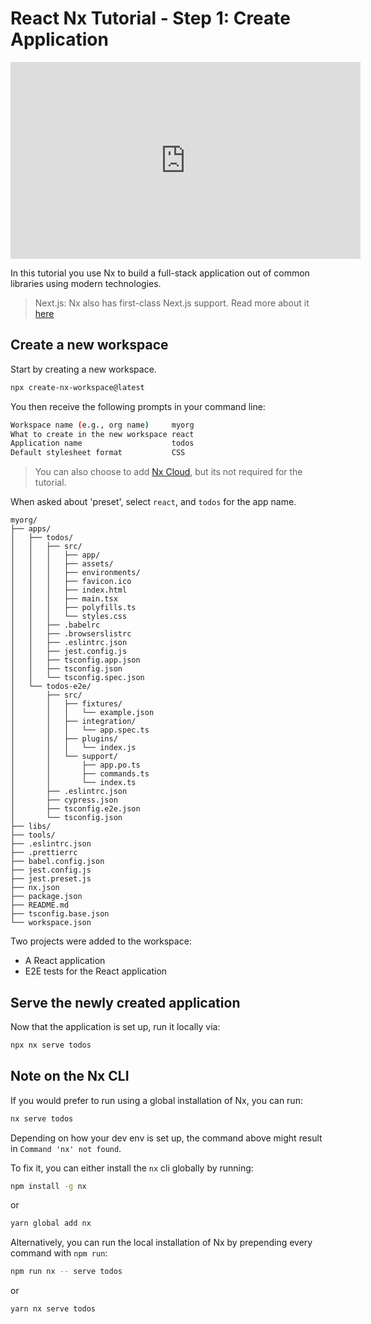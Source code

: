 # React Nx Tutorial - Step 1: Create Application

<iframe width="560" height="315" src="https://www.youtube.com/embed/HcQE5R6ucng" frameborder="0" allow="accelerometer; autoplay; encrypted-media; gyroscope; picture-in-picture" allowfullscreen></iframe>

In this tutorial you use Nx to build a full-stack application out of common libraries using modern technologies.

> Next.js: Nx also has first-class Next.js support. Read more about it [here](/{{framework}}/next/overview)

## Create a new workspace

Start by creating a new workspace.

```bash
npx create-nx-workspace@latest
```

You then receive the following prompts in your command line:

```bash
Workspace name (e.g., org name)     myorg
What to create in the new workspace react
Application name                    todos
Default stylesheet format           CSS
```

> You can also choose to add [Nx Cloud](https://nx.app), but its not required for the tutorial.

When asked about 'preset', select `react`, and `todos` for the app name.

```treeview
myorg/
├── apps/
│   ├── todos/
│   │   ├── src/
│   │   │   ├── app/
│   │   │   ├── assets/
│   │   │   ├── environments/
│   │   │   ├── favicon.ico
│   │   │   ├── index.html
│   │   │   ├── main.tsx
│   │   │   ├── polyfills.ts
│   │   │   └── styles.css
│   │   ├── .babelrc
│   │   ├── .browserslistrc
│   │   ├── .eslintrc.json
│   │   ├── jest.config.js
│   │   ├── tsconfig.app.json
│   │   ├── tsconfig.json
│   │   └── tsconfig.spec.json
│   └── todos-e2e/
│       ├── src/
│       │   ├── fixtures/
│       │   │   └── example.json
│       │   ├── integration/
│       │   │   └── app.spec.ts
│       │   ├── plugins/
│       │   │   └── index.js
│       │   └── support/
│       │       ├── app.po.ts
│       │       ├── commands.ts
│       │       └── index.ts
│       ├── .eslintrc.json
│       ├── cypress.json
│       ├── tsconfig.e2e.json
│       └── tsconfig.json
├── libs/
├── tools/
├── .eslintrc.json
├── .prettierrc
├── babel.config.json
├── jest.config.js
├── jest.preset.js
├── nx.json
├── package.json
├── README.md
├── tsconfig.base.json
└── workspace.json
```

Two projects were added to the workspace:

- A React application
- E2E tests for the React application

## Serve the newly created application

Now that the application is set up, run it locally via:

```bash
npx nx serve todos
```

## Note on the Nx CLI

If you would prefer to run using a global installation of Nx, you can run:

```bash
nx serve todos
```

Depending on how your dev env is set up, the command above might result in `Command 'nx' not found`.

To fix it, you can either install the `nx` cli globally by running:

```bash
npm install -g nx
```

or

```bash
yarn global add nx
```

Alternatively, you can run the local installation of Nx by prepending every command with `npm run`:

```bash
npm run nx -- serve todos
```

or

```bash
yarn nx serve todos
```
